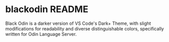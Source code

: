 # blackodin README
Black Odin is a darker version of VS Code's Dark+ Theme, with slight modifications for readability and diverse distinguishable colors, specifically written for Odin Language Server.
